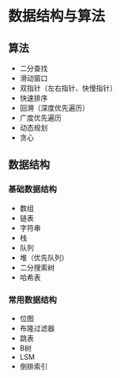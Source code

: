 # 数据结构与算法

## 算法

* 二分查找
* 滑动窗口
* 双指针（左右指针、快慢指针）
* 快速排序
* 回溯（深度优先遍历）
* 广度优先遍历
* 动态规划
* 贪心

## 数据结构

### 基础数据结构

* 数组
* 链表
* 字符串
* 栈
* 队列
* 堆（优先队列）
* 二分搜索树
* 哈希表

### 常用数据结构

* 位图
* 布隆过滤器
* 跳表
* B树
* LSM
* 倒排索引
